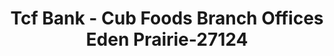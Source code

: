 ---
f_zip-code: 55344
f_state-code: MN
title: Tcf Bank - Cub Foods Branch Offices Eden Prairie-27124
f_phone: 612-823-2265
f_city-only: Eden Prairie
f_address: 8015 Den Road Eden Prairie
f_location-unique-id: '27124'
slug: tcf-bank---cub-foods-branch-offices-eden-prairie-27124
updated-on: '2024-05-30T13:46:58.046Z'
created-on: '2024-05-30T13:36:59.803Z'
published-on: '2024-05-30T13:54:32.469Z'
f_city-state: cms/city/eden-prairie-mn.md
f_company: cms/company/tcf-bank---cub-foods-branch-offices-eden-prairie.md
f_state: cms/state/minnesota.md
layout: '[payday-loan].html'
tags: payday-loan
---